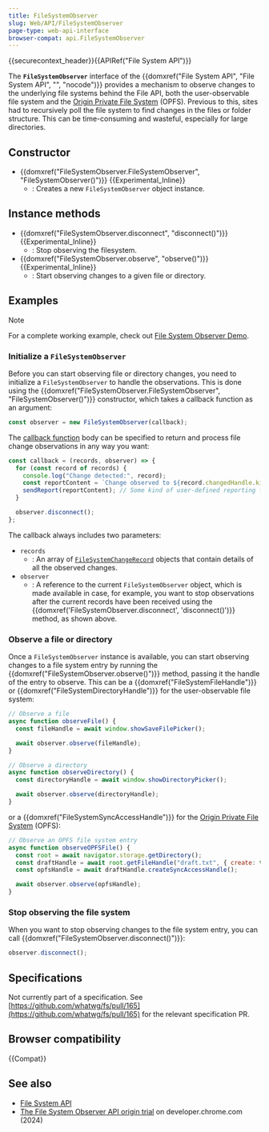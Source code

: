 ```yaml
---
title: FileSystemObserver
slug: Web/API/FileSystemObserver
page-type: web-api-interface
browser-compat: api.FileSystemObserver
---
```


{{securecontext_header}}{{APIRef("File System API")}}

The **`FileSystemObserver`** interface of the {{domxref("File System API", "File System API", "", "nocode")}} provides a mechanism to observe changes to the underlying file systems behind the File API, both the user-observable file system and the [Origin Private File System](/en-US/docs/Web/API/File_System_API/Origin_private_file_system) (OPFS). Previous to this, sites had to recursively poll the file system to find changes in the files or folder structure. This can be time-consuming and wasteful, especially for large directories.

## Constructor

- {{domxref("FileSystemObserver.FileSystemObserver", "FileSystemObserver()")}} {{Experimental_Inline}}
  - : Creates a new `FileSystemObserver` object instance.

## Instance methods

- {{domxref("FileSystemObserver.disconnect", "disconnect()")}} {{Experimental_Inline}}
  - : Stop observing the filesystem.
- {{domxref("FileSystemObserver.observe", "observe()")}} {{Experimental_Inline}}
  - : Start observing changes to a given file or directory.

## Examples

> [!NOTE]
> For a complete working example, check out [File System Observer Demo](https://file-system-observer.glitch.me/).

### Initialize a `FileSystemObserver`

Before you can start observing file or directory changes, you need to initialize a `FileSystemObserver` to handle the observations. This is done using the {{domxref("FileSystemObserver.FileSystemObserver", "FileSystemObserver()")}} constructor, which takes a callback function as an argument:

```js
const observer = new FileSystemObserver(callback);
```

The [callback function](/en-US/docs/Web/API/FileSystemObserver/FileSystemObserver#callback) body can be specified to return and process file change observations in any way you want:

```js
const callback = (records, observer) => {
  for (const record of records) {
    console.log("Change detected:", record);
    const reportContent = `Change observed to ${record.changedHandle.kind} ${record.changedHandle.name}. Type: ${record.type}.`;
    sendReport(reportContent); // Some kind of user-defined reporting function
  }

  observer.disconnect();
};
```

The callback always includes two parameters:

- `records`
  - : An array of [`FileSystemChangeRecord`](/en-US/docs/Web/API/FileSystemObserver/FileSystemObserver#filesystemchangerecord_structure) objects that contain details of all the observed changes.
- `observer`
  - : A reference to the current `FileSystemObserver` object, which is made available in case, for example, you want to stop observations after the current records have been received using the {{domxref('FileSystemObserver.disconnect', 'disconnect()')}} method, as shown above.

### Observe a file or directory

Once a `FileSystemObserver` instance is available, you can start observing changes to a file system entry by running the {{domxref("FileSystemObserver.observe()")}} method, passing it the handle of the entry to observe. This can be a {{domxref("FileSystemFileHandle")}} or {{domxref("FileSystemDirectoryHandle")}} for the user-observable file system:

```js
// Observe a file
async function observeFile() {
  const fileHandle = await window.showSaveFilePicker();

  await observer.observe(fileHandle);
}

// Observe a directory
async function observeDirectory() {
  const directoryHandle = await window.showDirectoryPicker();

  await observer.observe(directoryHandle);
}
```

or a {{domxref("FileSystemSyncAccessHandle")}} for the [Origin Private File System](/en-US/docs/Web/API/File_System_API/Origin_private_file_system) (OPFS):

```js
// Observe an OPFS file system entry
async function observeOPFSFile() {
  const root = await navigator.storage.getDirectory();
  const draftHandle = await root.getFileHandle("draft.txt", { create: true });
  const opfsHandle = await draftHandle.createSyncAccessHandle();

  await observer.observe(opfsHandle);
}
```

### Stop observing the file system

When you want to stop observing changes to the file system entry, you can call {{domxref("FileSystemObserver.disconnect()")}}:

```js
observer.disconnect();
```

## Specifications

Not currently part of a specification. See [https://github.com/whatwg/fs/pull/165](https://github.com/whatwg/fs/pull/165) for the relevant specification PR.

## Browser compatibility

{{Compat}}

## See also

- [File System API](/en-US/docs/Web/API/File_System_API)
- [The File System Observer API origin trial](https://developer.chrome.com/blog/file-system-observer#stop-observing-the-file-system) on developer.chrome.com (2024)

